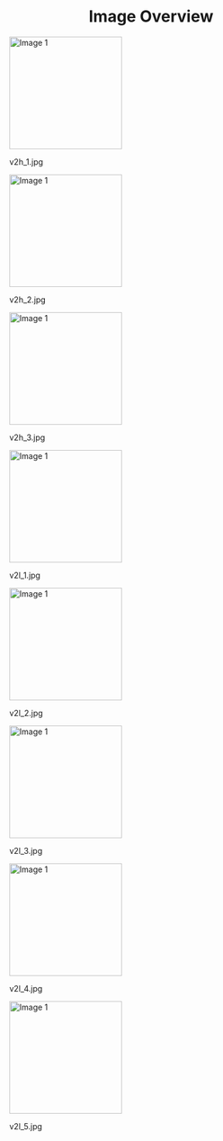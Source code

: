 <h1 style ="text-align: center;"> Image Overview </h1>
<div>
<div style="width="20%">
<img src="https://media.evkx.net/multimedia/technology/charging/bidirectional/v2h_1_xst.jpg" alt="Image 1" style="width: 200px;">
<p>v2h_1.jpg</p>
</div>
<div style="width="20%">
<img src="https://media.evkx.net/multimedia/technology/charging/bidirectional/v2h_2_xst.jpg" alt="Image 1" style="width: 200px;">
<p>v2h_2.jpg</p>
</div>
<div style="width="20%">
<img src="https://media.evkx.net/multimedia/technology/charging/bidirectional/v2h_3_xst.jpg" alt="Image 1" style="width: 200px;">
<p>v2h_3.jpg</p>
</div>
<div style="width="20%">
<img src="https://media.evkx.net/multimedia/technology/charging/bidirectional/v2l_1_xst.jpg" alt="Image 1" style="width: 200px;">
<p>v2l_1.jpg</p>
</div>
<div style="width="20%">
<img src="https://media.evkx.net/multimedia/technology/charging/bidirectional/v2l_2_xst.jpg" alt="Image 1" style="width: 200px;">
<p>v2l_2.jpg</p>
</div>
<div style="width="20%">
<img src="https://media.evkx.net/multimedia/technology/charging/bidirectional/v2l_3_xst.jpg" alt="Image 1" style="width: 200px;">
<p>v2l_3.jpg</p>
</div>
<div style="width="20%">
<img src="https://media.evkx.net/multimedia/technology/charging/bidirectional/v2l_4_xst.jpg" alt="Image 1" style="width: 200px;">
<p>v2l_4.jpg</p>
</div>
<div style="width="20%">
<img src="https://media.evkx.net/multimedia/technology/charging/bidirectional/v2l_5_xst.jpg" alt="Image 1" style="width: 200px;">
<p>v2l_5.jpg</p>
</div>
</div>
